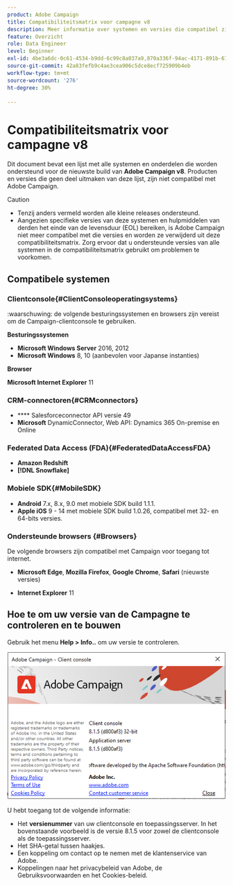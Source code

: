 ```yaml
---
product: Adobe Campaign
title: Compatibiliteitsmatrix voor campagne v8
description: Meer informatie over systemen en versies die compatibel zijn met Campagne v8
feature: Overzicht
role: Data Engineer
level: Beginner
exl-id: 4be3a6dc-0c61-4534-b9dd-6c99c8a037a9,870a336f-94ac-4171-891b-67614feef6ef,bebdd930-c7f6-4629-a489-3c704b33f058,d493e613-eb61-43b1-9c6d-1bd881af0734
source-git-commit: 42a83fefb9c4ae3cea906c5dce8ecf725909b4eb
workflow-type: tm+mt
source-wordcount: '276'
ht-degree: 30%

---
```


# Compatibiliteitsmatrix voor campagne v8

Dit document bevat een lijst met alle systemen en onderdelen die worden ondersteund voor de nieuwste build van **Adobe Campaign v8**. Producten en versies die geen deel uitmaken van deze lijst, zijn niet compatibel met Adobe Campaign.

>[!CAUTION]
>
>* Tenzij anders vermeld worden alle kleine releases ondersteund.
>* Aangezien specifieke versies van deze systemen en hulpmiddelen van derden het einde van de levensduur (EOL) bereiken, is Adobe Campaign niet meer compatibel met die versies en worden ze verwijderd uit deze compatibiliteitsmatrix. Zorg ervoor dat u ondersteunde versies van alle systemen in de compatibiliteitsmatrix gebruikt om problemen te voorkomen.


## Compatibele systemen

### Clientconsole{#ClientConsoleoperatingsystems}

:waarschuwing: de volgende besturingssystemen en browsers zijn vereist om de Campaign-clientconsole te gebruiken.

**Besturingssystemen**

* **Microsoft Windows Server**  2016, 2012
* **Microsoft Windows** 8, 10 (aanbevolen voor Japanse instanties)

**Browser**

**Microsoft Internet Explorer** 11

### CRM-connectoren{#CRMconnectors}

* **** Salesforceconnector API versie 49
* **Microsoft** DynamicConnector, Web API: Dynamics 365 On-premise en Online

### Federated Data Access (FDA){#FederatedDataAccessFDA}

* **Amazon Redshift**
* **[!DNL Snowflake]**

### Mobiele SDK{#MobileSDK}

* **Android** 7.x, 8.x, 9.0 met mobiele SDK build 1.1.1.
* **Apple iOS** 9 - 14 met mobiele SDK build 1.0.26, compatibel met 32- en 64-bits versies.

### Ondersteunde browsers {#Browsers}

De volgende browsers zijn compatibel met Campaign voor toegang tot internet.

* **Microsoft Edge**,  **Mozilla Firefox**,  **Google Chrome**,  **Safari**  (nieuwste versies)

* **Internet Explorer** 11

## Hoe te om uw versie van de Campagne te controleren en te bouwen

Gebruik het menu **Help > Info..** om uw versie te controleren.

![](assets/ac-version.png)

U hebt toegang tot de volgende informatie:

* Het **versienummer** van uw clientconsole en toepassingsserver. In het bovenstaande voorbeeld is de versie 8.1.5 voor zowel de clientconsole als de toepassingsserver.
* Het SHA-getal tussen haakjes.
* Een koppeling om contact op te nemen met de klantenservice van Adobe.
* Koppelingen naar het privacybeleid van Adobe, de Gebruiksvoorwaarden en het Cookies-beleid.
